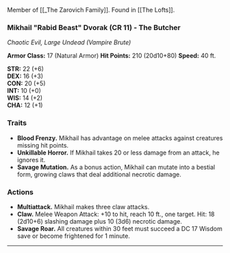 Member of [[_The Zarovich Family]]. Found in [[The Lofts]].

### **Mikhail "Rabid Beast" Dvorak (CR 11) - The Butcher**

_Chaotic Evil, Large Undead (Vampire Brute)_

**Armor Class:** 17 (Natural Armor) **Hit Points:** 210 (20d10+80) **Speed:** 40 ft.

**STR:** 22 (+6)  
**DEX:** 16 (+3)  
**CON:** 20 (+5)  
**INT:** 10 (+0)  
**WIS:** 14 (+2)  
**CHA:** 12 (+1)

### **Traits**

- **Blood Frenzy.** Mikhail has advantage on melee attacks against creatures missing hit points.
- **Unkillable Horror.** If Mikhail takes 20 or less damage from an attack, he ignores it.
- **Savage Mutation.** As a bonus action, Mikhail can mutate into a bestial form, growing claws that deal additional necrotic damage.

### **Actions**

- **Multiattack.** Mikhail makes three claw attacks.
- **Claw.** Melee Weapon Attack: +10 to hit, reach 10 ft., one target. Hit: 18 (2d10+6) slashing damage plus 10 (3d6) necrotic damage.
- **Savage Roar.** All creatures within 30 feet must succeed a DC 17 Wisdom save or become frightened for 1 minute.

---